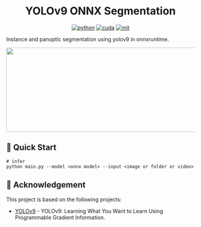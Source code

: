 <div align="center">

YOLOv9 ONNX Segmentation
===========================

[![python](https://img.shields.io/badge/python-3.10.12-green)](https://www.python.org/downloads/release/python-31012/)
[![cuda](https://img.shields.io/badge/cuda-11.6-green)](https://developer.nvidia.com/cuda-downloads)
[![mit](https://img.shields.io/badge/license-MIT-blue)](https://github.com/spacewalk01/depth-anything-tensorrt/blob/main/LICENSE)

</div>

Instance and panoptic segmentation using yolov9 in onnxruntime.

<p align="center">
  <img src="assets/" height="225px" width="720px" />
</p>


## 🚀 Quick Start

```
# infer 
python main.py --model <onnx model> --input <image or folder or video> 
```

## 👏 Acknowledgement

This project is based on the following projects:
- [YOLOv9](https://github.com/WongKinYiu/yolov9) - YOLOv9: Learning What You Want to Learn Using Programmable Gradient Information.
